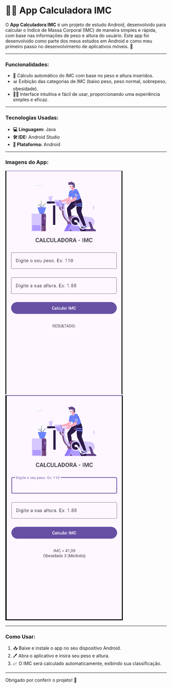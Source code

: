 # 🏋️‍♀️ App Calculadora IMC

O **App Calculadora IMC** é um projeto de estudo Android, desenvolvido para calcular o Índice de Massa Corporal (IMC) de maneira simples e rápida, com base nas informações de peso e altura do usuário. Este app foi desenvolvido como parte dos meus estudos em Android e como meu primeiro passo no desenvolvimento de aplicativos móveis. 📱

---

### Funcionalidades:
- 🤖 Cálculo automático do IMC com base no peso e altura inseridos.
- 📊 Exibição das categorias de IMC (baixo peso, peso normal, sobrepeso, obesidade).
- 🧑‍💻 Interface intuitiva e fácil de usar, proporcionando uma experiência simples e eficaz.

---

### Tecnologias Usadas:
- **💻 Linguagem:** Java
- **🛠️ IDE:** Android Studio
- **📱 Plataforma:** Android

---

### Imagens do App:
![Tela do App 1](./images/app.png)
![Tela do App 2](./images/result.png)

---

### Como Usar:
1. 📥 Baixe e instale o app no seu dispositivo Android.
2. 🖊️ Abra o aplicativo e insira seu peso e altura.
3. 📈 O IMC será calculado automaticamente, exibindo sua classificação.

---

Obrigado por conferir o projeto! 🎉